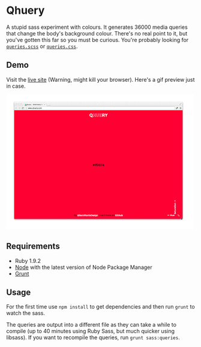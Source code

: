 Qhuery
=======

A stupid sass experiment with colours. It generates 36000 media queries that change the body's background colour. There's no real point to it, but you've gotten this far so you must be curious. You're probably looking for [`queries.scss`](scss/queries.scss) or [`queries.css`](queries.css).

## Demo

Visit the [live site](http://www.qhuery.com) (Warning, might kill your browser). Here's a gif preview just in case.

![Preview](preview.gif)

## Requirements

- Ruby 1.9.2
- [Node](nodejs.org) with the latest version of Node Package Manager
- [Grunt](http://gruntjs.com/)

## Usage

For the first time use `npm install` to get dependencies and then run `grunt` to watch the sass.

The queries are output into a different file as they can take a while to compile (up to 40 minutes using Ruby Sass, but much quicker using libsass). If you want to recompile the queries, run `grunt sass:queries`.
